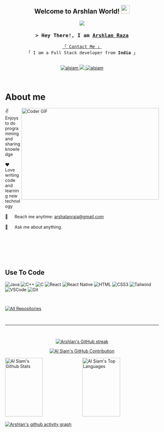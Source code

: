    
<h2 align="center">
  Welcome to Arshlan World!
  <img src="https://media.giphy.com/media/hvRJCLFzcasrR4ia7z/giphy.gif" width="28">
</h2>

<p align="center">
  <a href="https://github.com/alsiam"><img src="https://readme-typing-svg.herokuapp.com/?lines=Self%20Taught%20Programmer;Full%20Stack%20Developer;Always%20learning%20new%20things&center=true&width=380&height=45"></a>
</p>

<!--
<a href="https://komarev.com/ghpvc/?username=Arshlan-Raza">
  <img align="right" src="https://komarev.com/ghpvc/?username=Arshlan-Raza&label=Visitors&color=0e75b6&style=flat" alt="Profile visitor" />
</a>
-->


<!-- Intro  -->
<h3 align="center">
        <samp>&gt; Hey There!, I am
                <b><a target="_blank" href="#">Arshlan Raza</a></b>
        </samp>
</h3>


<p align="center"> 
  <samp>
    <a href="#">「 Contact Me 」</a>
    <br>
    「 I am a Full Stack developer from <b>India</b> 」
    <br>
    <br>
  </samp>
</p>

<p align="center">
 <a href="https://www.linkedin.com/in/arshlan-raza-82674719a/" target="_blank">
  <img src="https://img.shields.io/badge/LinkedIn-0077B5?style=for-the-badge&logo=linkedin&logoColor=white" alt="alsiam"/>
 </a>

 <a href="https://twitter.com/arshlan_raza" target="_blank">
  <img src="https://img.shields.io/badge/Twitter-1DA1F2?style=for-the-badge&logo=twitter&logoColor=white" />
 </a>
 <a href="https://www.instagram.com/_arslan_rza/" target="_blank">
  <img src="https://img.shields.io/badge/Instagram-fe4164?style=for-the-badge&logo=instagram&logoColor=white" alt="alsiam" />
 </a> 
</p>
<br />

<!-- About Section -->
 # About me
 
<p>
 <img alt="Coder GIF" align = "right" height = 300px width=450px src="https://miro.medium.com/max/1360/0*7Q3yvSIv_t0ioJ-Z.gif">
  
 ✌️ &emsp; Enjoys to do programming and sharing knowledge <br/><br/>
 ❤️ &emsp; Love writing code and learning new technology<br/><br/>
 📧 &emsp; Reach me anytime: arshalanraja@gmail.com<br/><br/>
 💬 &emsp; Ask me about anything.

</p>

<br/>
<br/>
<br/>
<br/>
<br/>

## Use To Code

![Java](https://img.shields.io/badge/java-%23ED8B00.svg?style=for-the-badge&logo=openjdk&logoColor=white)
![C++](https://img.shields.io/badge/c++-%2300599C.svg?style=for-the-badge&logo=c%2B%2B&logoColor=white)
![C](https://img.shields.io/badge/c-%2300599C.svg?style=for-the-badge&logo=c&logoColor=white)
![React](https://img.shields.io/badge/-React-61DBFB?style=for-the-badge&labelColor=black&logo=react&logoColor=61DBFB)
![React Native](https://img.shields.io/badge/React_Native-20232A?style=for-the-badge&logo=react&logoColor=61DAFB)
![HTML](https://img.shields.io/badge/HTML5-E34F26?style=for-the-badge&logo=html5&logoColor=white)
![CSS3](https://img.shields.io/badge/CSS3-1572B6?style=for-the-badge&logo=css3&logoColor=white)
![Tailwind](https://img.shields.io/badge/Tailwind_CSS-092749?style=for-the-badge&logo=tailwindcss&logoColor=06B6D4&labelColor=000000)
![VSCode](https://img.shields.io/badge/Visual_Studio-0078d7?style=for-the-badge&logo=visual%20studio&logoColor=white)
![Git](https://img.shields.io/badge/Git-F05032?style=for-the-badge&logo=git&logoColor=white)

<br/>


<p align="left">
  <a href="https://github.com/Arshlan-Raza?tab=repositories" target="_blank"><img alt="All Repositories" title="All Repositories" src="https://img.shields.io/badge/-All%20Repos-2962FF?style=for-the-badge&logo=koding&logoColor=white"/></a>
</p>

<br/>
<hr/>
<br/>

<p align="center">
  <a href="https://github.com/Arshlan-Raza">
    <img src="https://github-readme-streak-stats.herokuapp.com/?user=Arshlan-Raza&theme=radical&border=7F3FBF&background=0D1117" alt="Arshlan's GitHub streak"/>
  </a>
</p>

<p align="center">
  <a href="https://github.com/Arshlan-Raza">
    <img src="https://github-profile-summary-cards.vercel.app/api/cards/profile-details?username=Arshlan-Raza&theme=radical" alt="Al Siam's GitHub Contribution"/>
  </a>
</p>

<a> 
    <a href="https://github.com/Arshlan-Raza"><img alt="Al Siam's Github Stats" src="https://denvercoder1-github-readme-stats.vercel.app/api?username=Arshlan-Raza&show_icons=true&count_private=true&theme=react&border_color=7F3FBF&bg_color=0D1117&title_color=F85D7F&icon_color=F8D866" height="192px" width="49.5%"/></a>
  <a href="https://github.com/Arshlan-Raza"><img alt="Al Siam's Top Languages" src="https://denvercoder1-github-readme-stats.vercel.app/api/top-langs/?username=Arshlan-Raza&langs_count=8&layout=compact&theme=react&border_color=7F3FBF&bg_color=0D1117&title_color=F85D7F&icon_color=F8D866" height="192px" width="49.5%"/></a>
  <br/>
</a>


[![Arshlan's github activity graph](https://github-readme-activity-graph.vercel.app/graph?username=Arshlan-Raza&theme=dracula)](https://github.com/ashutosh00710/github-readme-activity-graph)

    
